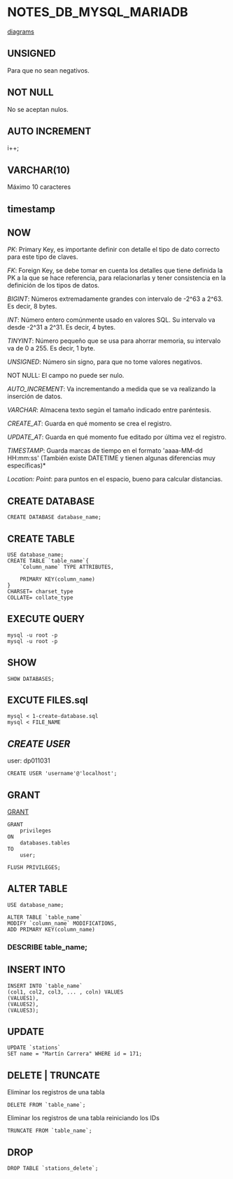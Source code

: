 # NOTES_DB_MYSQL_MARIADB

[diagrams](diagrams.net)

## UNSIGNED
Para que no sean negativos.
## NOT NULL
No se aceptan nulos.
## AUTO INCREMENT
i++;
## VARCHAR(10)
Máximo 10 caracteres
## timestamp
## NOW
*PK*: Primary Key, es importante definir con detalle el tipo de dato correcto para este tipo de claves.

*FK*: Foreign Key, se debe tomar en cuenta los detalles que tiene definida la PK a la que se hace referencia, para relacionarlas y tener consistencia en la definición de los tipos de datos.

*BIGINT*: Números extremadamente grandes con intervalo de -2^63 a 2^63. Es decir, 8 bytes.

*INT*: Número entero comúnmente usado en valores SQL. Su intervalo va desde -2^31 a 2^31. Es decir, 4 bytes.

*TINYINT*: Número pequeño que se usa para ahorrar memoria, su intervalo va de 0 a 255. Es decir, 1 byte.

*UNSIGNED*: Número sin signo, para que no tome valores negativos.

NOT NULL: El campo no puede ser nulo.

*AUTO_INCREMENT*: Va incrementando a medida que se va realizando la inserción de datos.

*VARCHAR*: Almacena texto según el tamaño indicado entre paréntesis.

*CREATE_AT*: Guarda en qué momento se crea el registro.

*UPDATE_AT*: Guarda en qué momento fue editado por última vez el registro.

*TIMESTAMP*: Guarda marcas de tiempo en el formato 'aaaa-MM-dd HH:mm:ss' (También existe DATETIME y tienen algunas diferencias muy específicas)*

*Location: Point*: para puntos en el espacio, bueno para calcular distancias.

## **CREATE DATABASE**
```
CREATE DATABASE database_name;
```
## **CREATE TABLE**
```
USE database_name;
CREATE TABLE `table_name`{
    `Column_name` TYPE ATTRIBUTES,

    PRIMARY KEY(column_name)
}
CHARSET= charset_type
COLLATE= collate_type
```
## **EXECUTE QUERY**
```
mysql -u root -p
mysql -u root -p
```
## **SHOW**
```
SHOW DATABASES;
```
## **EXCUTE FILES.sql**
```
mysql < 1-create-database.sql
mysql < FILE_NAME
```
## ***CREATE USER***
user: dp011031
```
CREATE USER 'username'@'localhost';
```
## **GRANT**
[GRANT](https://mariadb.com/kb/en/grant/#grant-option)
```
GRANT
    privileges
ON
    databases.tables
TO
    user;

FLUSH PRIVILEGES;
```
## **ALTER TABLE**
```
USE database_name;

ALTER TABLE `table_name`
MODIFY `column_name` MODIFICATIONS,
ADD PRIMARY KEY(column_name)
```
### DESCRIBE  table_name;

## **INSERT INTO**
```
INSERT INTO `table_name`
(col1, col2, col3, ... , coln) VALUES
(VALUES1),
(VALUES2),
(VALUES3);
```

## **UPDATE**
```
UPDATE `stations`
SET name = "Martín Carrera" WHERE id = 171;
```
## **DELETE | TRUNCATE**
Eliminar los registros de una tabla
```
DELETE FROM `table_name`;
```
Eliminar los registros de una tabla reiniciando los IDs
```
TRUNCATE FROM `table_name`;
```
## **DROP**
```
DROP TABLE `stations_delete`;
```